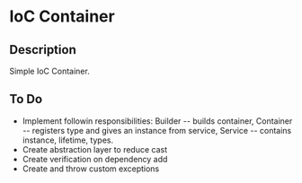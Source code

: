 # IoC Container

## Description

Simple IoC Container. 

## To Do

- Implement followin responsibilities: Builder -- builds container, Container -- registers type and gives an instance from service, Service -- contains instance, lifetime, types.
- Create abstraction layer to reduce cast
- Create verification on dependency add
- Create and throw custom exceptions